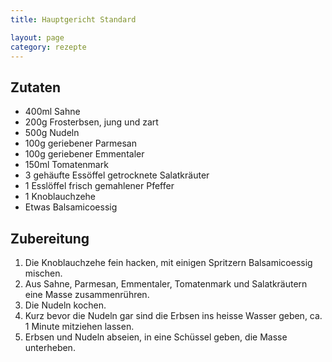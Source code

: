 ```yaml
---
title: Hauptgericht Standard

layout: page
category: rezepte
---
```


Zutaten
-------
- 400ml Sahne
- 200g Frosterbsen, jung und zart
- 500g Nudeln
- 100g geriebener Parmesan
- 100g geriebener Emmentaler 
- 150ml Tomatenmark
- 3 gehäufte Essöffel getrocknete Salatkräuter
- 1 Esslöffel frisch gemahlener Pfeffer
- 1 Knoblauchzehe
- Etwas Balsamicoessig

Zubereitung
-----------
1. Die Knoblauchzehe fein hacken, mit einigen Spritzern Balsamicoessig mischen.
2. Aus Sahne, Parmesan, Emmentaler, Tomatenmark und Salatkräutern eine Masse zusammenrühren.
3. Die Nudeln kochen.
4. Kurz bevor die Nudeln gar sind die Erbsen ins heisse Wasser geben, ca. 1 Minute mitziehen lassen.
5. Erbsen und Nudeln abseien, in eine Schüssel geben, die Masse unterheben.
